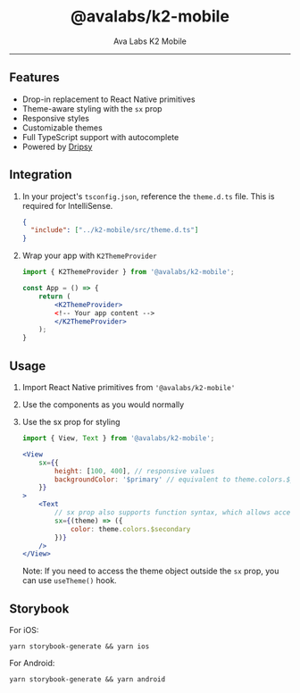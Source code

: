 <h1 align="center">
@avalabs/k2-mobile
</h1>

<p align="center">Ava Labs K2 Mobile</p>

---

## Features

- Drop-in replacement to React Native primitives
- Theme-aware styling with the `sx` prop
- Responsive styles
- Customizable themes
- Full TypeScript support with autocomplete
- Powered by [Dripsy](https://www.dripsy.xyz/)

## Integration

1. In your project's `tsconfig.json`, reference the `theme.d.ts` file. This is required for IntelliSense.

   ```json
   {
     "include": ["../k2-mobile/src/theme.d.ts"]
   }
   ```

2. Wrap your app with `K2ThemeProvider`

    ```jsx
    import { K2ThemeProvider } from '@avalabs/k2-mobile';

    const App = () => {
        return (
            <K2ThemeProvider>
            <!-- Your app content -->
            </K2ThemeProvider>
        );
    }
    ```

## Usage

1. Import React Native primitives from `'@avalabs/k2-mobile'`
2. Use the components as you would normally
3. Use the sx prop for styling 

    ```jsx
    import { View, Text } from '@avalabs/k2-mobile';

    <View
        sx={{
            height: [100, 400], // responsive values
            backgroundColor: '$primary' // equivalent to theme.colors.$primary
        }}
    >
        <Text
            // sx prop also supports function syntax, which allows access to the theme object directly
            sx={(theme) => ({
                color: theme.colors.$secondary
            })}
        />
    </View>
    ```

    Note: If you need to access the theme object outside the `sx` prop, you can use `useTheme()` hook.

## Storybook

For iOS:
```
yarn storybook-generate && yarn ios
```

For Android:
```
yarn storybook-generate && yarn android
```